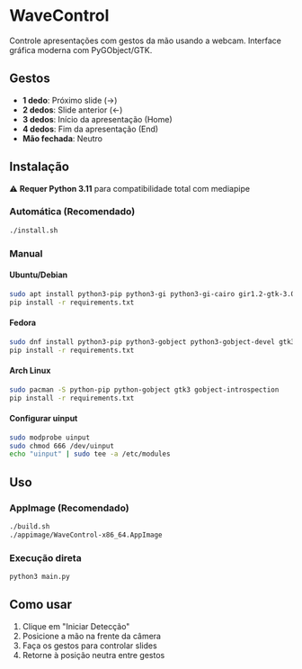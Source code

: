 # WaveControl

Controle apresentações com gestos da mão usando a webcam. Interface gráfica moderna com PyGObject/GTK.

## Gestos

- **1 dedo**: Próximo slide (→)
- **2 dedos**: Slide anterior (←)
- **3 dedos**: Início da apresentação (Home)
- **4 dedos**: Fim da apresentação (End)
- **Mão fechada**: Neutro

## Instalação

⚠️ **Requer Python 3.11** para compatibilidade total com mediapipe

### Automática (Recomendado)
```bash
./install.sh
```

### Manual

#### Ubuntu/Debian
```bash
sudo apt install python3-pip python3-gi python3-gi-cairo gir1.2-gtk-3.0 libgirepository1.0-dev
pip install -r requirements.txt
```

#### Fedora
```bash
sudo dnf install python3-pip python3-gobject python3-gobject-devel gtk3-devel cairo-gobject-devel
pip install -r requirements.txt
```

#### Arch Linux
```bash
sudo pacman -S python-pip python-gobject gtk3 gobject-introspection
pip install -r requirements.txt
```

#### Configurar uinput
```bash
sudo modprobe uinput
sudo chmod 666 /dev/uinput
echo "uinput" | sudo tee -a /etc/modules
```

## Uso

### AppImage (Recomendado)
```bash
./build.sh
./appimage/WaveControl-x86_64.AppImage
```

### Execução direta
```bash
python3 main.py
```

## Como usar

1. Clique em "Iniciar Detecção"
2. Posicione a mão na frente da câmera
3. Faça os gestos para controlar slides
4. Retorne à posição neutra entre gestos
